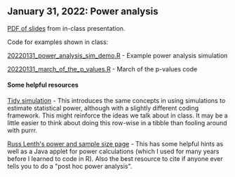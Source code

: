 ## January 31, 2022: Power analysis

[PDF of slides](./20220131_presentation_power.pdf) from in-class presentation.

Code for examples shown in class:

[20220131_power_analysis_sim_demo.R](./20220131_power_analysis_sim_demo.R) - Example power analysis simulation

[20220131_march_of_the_p_values.R](./20220131_march_of_the_p_values.R) - March of the p-values code

#### Some helpful resources

[Tidy simulation](http://ritsokiguess.site/blogg/posts/2021-11-14-tidy-simulation/) - This introduces the same concepts in using simulations to estimate statistical power, although with a slightly different coding framework. This might reinforce the ideas we talk about in class. It may be a little easier to think about doing this row-wise in a tibble than fooling around with purrr.

[Russ Lenth's power and sample size page](https://homepage.divms.uiowa.edu/~rlenth/Power/index.html) - This has some helpful hints as well as a Java applet for power calculations (which I used for many years before I learned to code in R). Also the best resource to cite if anyone ever tells you to do a "post hoc power analysis". 
